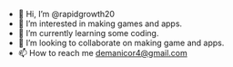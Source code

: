 - 👋 Hi, I’m @rapidgrowth20
- 👀 I’m interested in making games and apps.
- 🌱 I’m currently learning some coding.
- 💞️ I’m looking to collaborate on making game and apps.
- 📫 How to reach me demanicor4@gmail.com

<!---
rapidgrowth20/rapidgrowth20 is a ✨ special ✨ repository because its `README.md` (this file) appears on your GitHub profile.
You can click the Preview link to take a look at your changes.
--->
